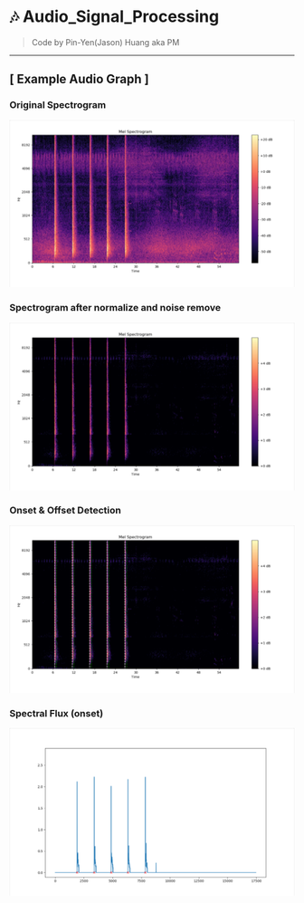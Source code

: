# 🎶 Audio_Signal_Processing
> Code by Pin-Yen(Jason) Huang aka PM
*** 

## [ Example Audio Graph ]

### Original Spectrogram
![Original Spectrogram](https://raw.githubusercontent.com/PM25/Audio_Signal_Processing/master/img/original_spectrogram.png)
<br>
### Spectrogram after normalize and noise remove
![Normalize & Noise Remove Spectrogram](https://raw.githubusercontent.com/PM25/Audio_Signal_Processing/master/img/normalize_and_remove_noise.png)
<br>
### Onset & Offset Detection
![Onset & Offset](https://raw.githubusercontent.com/PM25/Audio_Signal_Processing/master/img/onset_offset.png)
<br>
### Spectral Flux (onset)
![Spectral Flux](https://raw.githubusercontent.com/PM25/Audio_Signal_Processing/master/img/spectral_flux.png)